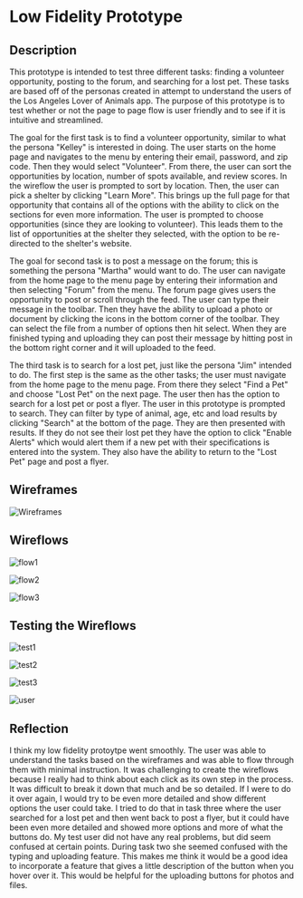 # Low Fidelity Prototype

## Description

This prototype is intended to test three different tasks: finding a volunteer opportunity, posting to the forum, and searching for a lost pet. These tasks are based off of the personas created in attempt to understand the users of the Los Angeles Lover of Animals app. The purpose of this prototype is to test whether or not the page to page flow is user friendly and to see if it is intuitive and streamlined.

The goal for the first task is to find a volunteer opportunity, similar to what the persona "Kelley" is interested in doing. The user starts on the home page and navigates to the menu by entering their email, password, and zip code. Then they would select "Volunteer". From there, the user can sort the opportunities by location, number of spots available, and review scores. In the wireflow the user is prompted to sort by location. Then, the user can pick a shelter by clicking "Learn More". This brings up the full page for that opportunity that contains all of the options with the ability to click on the sections for even more information. The user is prompted to choose opportunities (since they are looking to volunteer). This leads them to the list of opportunities at the shelter they selected, with the option to be re-directed to the shelter's website.

The goal for second task is to post a message on the forum; this is something the persona "Martha" would want to do. The user can navigate from the home page to the menu page by entering their information and then selecting "Forum" from the menu. The forum page gives users the opportunity to post or scroll through the feed. The user can type their message in the toolbar. Then they have the ability to upload a photo or document by clicking the icons in the bottom corner of the toolbar. They can select the file from a number of options then hit select. When they are finished typing and uploading they can post their message by hitting post in the bottom right corner and it will uploaded to the feed.

The third task is to search for a lost pet, just like the persona "Jim" intended to do. The first step is the same as the other tasks; the user must navigate from the home page to the menu page. From there they select "Find a Pet" and choose "Lost Pet" on the next page. The user then has the option to search for a lost pet or post a flyer. The user in this prototype is prompted to search. They can filter by type of animal, age, etc and load results by clicking "Search" at the bottom of the page. They are then presented with results. If they do not see their lost pet they have the option to click "Enable Alerts" which would alert them if a new pet with their specifications is entered into the system. They also have the ability to return to the "Lost Pet" page and post a flyer.

## Wireframes

![Wireframes](newframes.png)

## Wireflows

![flow1](flow1.png)

![flow2](flow2.png)

![flow3](flow3.png)


## Testing the Wireflows

![test1](test1.png)

![test2](test2.png)

![test3](test3.png)

![user](user.png)

## Reflection

I think my low fidelity protoytpe went smoothly. The user was able to understand the tasks based on the wireframes and was able to flow through them with minimal instruction. It was challenging to create the wireflows because I really had to think about each click as its own step in the process. It was difficult to break it down that much and be so detailed. If I were to do it over again, I would try to be even more detailed and show different options the user could take. I tried to do that in task three where the user searched for a lost pet and then went back to post a flyer, but it could have been even more detailed and showed more options and more of what the buttons do. My test user did not have any real problems, but did seem confused at certain points. During task two she seemed confused with the typing and uploading feature. This makes me think it would be a good idea to incorporate a feature that gives a little description of the button when you hover over it. This would be helpful for the uploading buttons for photos and files. 
